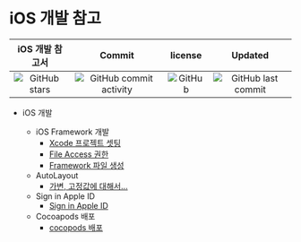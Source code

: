 # iOS 개발 참고

| iOS 개발 참고서                                                                                 | Commit                                                                                              | license                                                                   | Updated                                                                                   |
|:------------------------------------------------------------------------------------------:|:---------------------------------------------------------------------------------------------------:|:-------------------------------------------------------------------------:|:-----------------------------------------------------------------------------------------:|
| ![GitHub stars](https://img.shields.io/github/stars/CMJunghoon/iOS_Reference?style=social) | ![GitHub commit activity](https://img.shields.io/github/commit-activity/m/CMJunghoon/iOS_Reference) | ![GitHub](https://img.shields.io/github/license/CMJunghoon/iOS_Reference) | ![GitHub last commit](https://img.shields.io/github/last-commit/CMJunghoon/iOS_Reference) |

- iOS 개발
  
  - iOS Framework 개발
    - [Xcode  프로젝트 셋팅](iOS_Framework_Project/iOS_SDK_01_Project_Setting.md)
    - [File Access 권한](iOS_Framework_Project/iOS_SDK_02_File_Access.md)
    - [Framework 파일 생성](iOS_Framework_Project/iOS_SDK_03_File_Build.md)
  - AutoLayout
    - [가변, 고정값에 대해서...](iOS_AutoLayout/iOS_AutoLayout.md)
  - Sign in Apple ID
    - [Sign in Apple ID](iOS_SingInAppleID/Sign_in_Apple_ID.md)
  - Cocoapods 배포
    - [cocopods 배포](cocopods/cocoapod.md)

